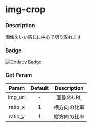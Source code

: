 # img-crop

### Description

画像をいい感じに中心で切り取れます

### Badge

[![Codacy Badge](https://api.codacy.com/project/badge/Grade/0c1c78a715d245ac84da7c1ee7051726)](https://www.codacy.com/app/ishi720/img-crop?utm_source=github.com&amp;utm_medium=referral&amp;utm_content=ishi720/img-crop&amp;utm_campaign=Badge_Grade)


### Get Param

|Param|Default|Description|
|:----:|:----:|:----:|
|img_url|-|画像のURL|
|ratio_x|1|横方向の比率|
|ratio_y|1|縦方向の比率|
